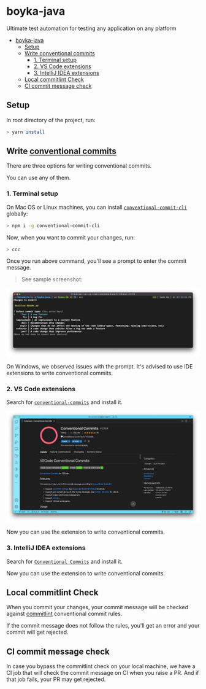 # boyka-java

Ultimate test automation for testing any application on any platform

- [boyka-java](#boyka-java)
  - [Setup](#setup)
  - [Write conventional commits](#write-conventional-commits)
    - [1. Terminal setup](#1-terminal-setup)
    - [2. VS Code extensions](#2-vs-code-extensions)
    - [3. IntelliJ IDEA extensions](#3-intellij-idea-extensions)
  - [Local commitlint Check](#local-commitlint-check)
  - [CI commit message check](#ci-commit-message-check)

## Setup

In root directory of the project, run:

```bash
> yarn install
```

## Write [conventional commits](https://www.conventionalcommits.org/en/v1.0.0/)

There are three options for writing conventional commits.

You can use any of them.

### 1. Terminal setup

On Mac OS or Linux machines, you can install [`conventional-commit-cli`](https://www.npmjs.com/package/conventional-commit-cli) globally:

```bash
> npm i -g conventional-commit-cli
```

Now, when you want to commit your changes, run:

```bash
> ccc
```

Once you run above command, you'll see a prompt to enter the commit message.

> See sample screenshot:

![Conventional Commit CLI](./assets/conventional-commit-cli.png)

On Windows, we observed issues with the prompt. It's advised to use IDE extensions to write conventional commits.

### 2. VS Code extensions

Search for [`conventional-commits`](https://marketplace.visualstudio.com/items?itemName=vivaxy.vscode-conventional-commits) and install it.

![Conventional Commit VS Code Extension](./assets/conventionsl-commit-vscode.png)

Now you can use the extension to write conventional commits.

### 3. IntelliJ IDEA extensions

Search for [`Conventional Commits`](https://plugins.jetbrains.com/plugin/13389-conventional-commit) and install it.

Now you can use the extension to write conventional commits.

## Local commitlint Check

When you commit your changes, your commit message will be checked against [commitlint](https://commitlint.js.org/#/) conventional commit rules.

If the commit message does not follow the rules, you'll get an error and your commit will get rejected.

## CI commit message check

In case you bypass the commitlint check on your local machine, we have a CI job that will check the commit message on CI when you raise a PR. And if that job fails, your PR may get rejected.
